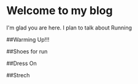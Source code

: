 # Welcome to my blog

I'm glad you are here. I plan to talk about Running

##Warming Up!!!

##Shoes for run

##Dress On

##Strech
